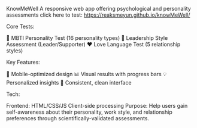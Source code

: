 KnowMeWell 
A responsive web app offering psychological and personality assessments
click here to test: https://reaksmeyun.github.io/knowMeWell/

Core Tests: 

🧠 MBTI Personality Test (16 personality types)
🎯 Leadership Style Assessment (Leader/Supporter)
❤️ Love Language Test (5 relationship styles)

Key Features:

📱 Mobile-optimized design
📊 Visual results with progress bars
💡 Personalized insights
🎨 Consistent, clean interface

Tech:

Frontend: HTML/CSS/JS
Client-side processing
Purpose: Help users gain self-awareness about their personality, work style, and relationship preferences through scientifically-validated assessments.
